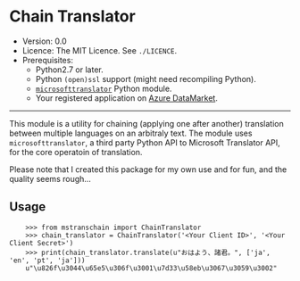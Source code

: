 Chain Translator
=========================

* Version: 0.0
* Licence: The MIT Licence. See `./LICENCE`.
* Prerequisites:
    * Python2.7 or later.
    * Python `(open)ssl` support (might need recompiling Python).
    * [`microsofttranslator`](https://github.com/openlabs/Microsoft-Translator-Python-API.git) Python module.
    * Your registered application on [Azure DataMarket](https://datamarket.azure.com/developer/applications/).

----
This module is a utility for chaining (applying one after another) translation between multiple languages on an arbitraly text.  The module uses `microsofttranslator`, a third party Python API to Microsoft Translator API, for the core operatoin of translation.

Please note that I created this package for my own use and for fun, and the quality seems rough...

## Usage

        >>> from mstranschain import ChainTranslator
        >>> chain_translator = ChainTranslator('<Your Client ID>', '<Your Client Secret>')
        >>> print(chain_translator.translate(u"おはよう、諸君。", ['ja', 'en', 'pt', 'ja']))
        u"\u826f\u3044\u65e5\u306f\u3001\u7d33\u58eb\u3067\u3059\u3002"
